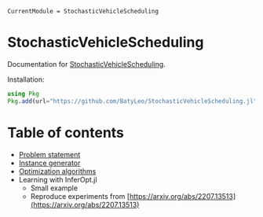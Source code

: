 ```@meta
CurrentModule = StochasticVehicleScheduling
```

# StochasticVehicleScheduling

Documentation for [StochasticVehicleScheduling](https://github.com/BatyLeo/StochasticVehicleScheduling.jl).

Installation:
```julia
using Pkg
Pkg.add(url="https://github.com/BatyLeo/StochasticVehicleScheduling.jl")
```

# Table of contents

- [Problem statement](@ref)
- [Instance generator](@ref)
- [Optimization algorithms](@ref)
- Learning with InferOpt.jl
  - Small example
  - Reproduce experiments from [https://arxiv.org/abs/2207.13513](https://arxiv.org/abs/2207.13513)
